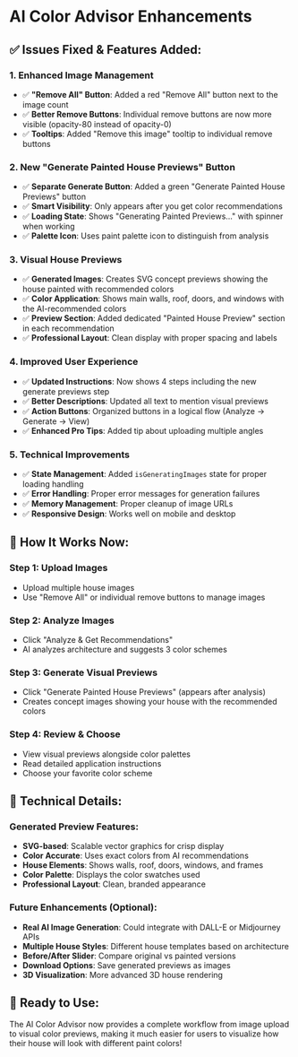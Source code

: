 # AI Color Advisor Enhancements

## ✅ Issues Fixed & Features Added:

### 1. **Enhanced Image Management**

- ✅ **"Remove All" Button**: Added a red "Remove All" button next to the image count
- ✅ **Better Remove Buttons**: Individual remove buttons are now more visible (opacity-80 instead of opacity-0)
- ✅ **Tooltips**: Added "Remove this image" tooltip to individual remove buttons

### 2. **New "Generate Painted House Previews" Button**

- ✅ **Separate Generate Button**: Added a green "Generate Painted House Previews" button
- ✅ **Smart Visibility**: Only appears after you get color recommendations
- ✅ **Loading State**: Shows "Generating Painted Previews..." with spinner when working
- ✅ **Palette Icon**: Uses paint palette icon to distinguish from analysis

### 3. **Visual House Previews**

- ✅ **Generated Images**: Creates SVG concept previews showing the house painted with recommended colors
- ✅ **Color Application**: Shows main walls, roof, doors, and windows with the AI-recommended colors
- ✅ **Preview Section**: Added dedicated "Painted House Preview" section in each recommendation
- ✅ **Professional Layout**: Clean display with proper spacing and labels

### 4. **Improved User Experience**

- ✅ **Updated Instructions**: Now shows 4 steps including the new generate previews step
- ✅ **Better Descriptions**: Updated all text to mention visual previews
- ✅ **Action Buttons**: Organized buttons in a logical flow (Analyze → Generate → View)
- ✅ **Enhanced Pro Tips**: Added tip about uploading multiple angles

### 5. **Technical Improvements**

- ✅ **State Management**: Added `isGeneratingImages` state for proper loading handling
- ✅ **Error Handling**: Proper error messages for generation failures
- ✅ **Memory Management**: Proper cleanup of image URLs
- ✅ **Responsive Design**: Works well on mobile and desktop

## 🎨 How It Works Now:

### Step 1: Upload Images

- Upload multiple house images
- Use "Remove All" or individual remove buttons to manage images

### Step 2: Analyze Images

- Click "Analyze & Get Recommendations"
- AI analyzes architecture and suggests 3 color schemes

### Step 3: Generate Visual Previews

- Click "Generate Painted House Previews" (appears after analysis)
- Creates concept images showing your house with the recommended colors

### Step 4: Review & Choose

- View visual previews alongside color palettes
- Read detailed application instructions
- Choose your favorite color scheme

## 🔧 Technical Details:

### Generated Preview Features:

- **SVG-based**: Scalable vector graphics for crisp display
- **Color Accurate**: Uses exact colors from AI recommendations
- **House Elements**: Shows walls, roof, doors, windows, and frames
- **Color Palette**: Displays the color swatches used
- **Professional Layout**: Clean, branded appearance

### Future Enhancements (Optional):

- **Real AI Image Generation**: Could integrate with DALL-E or Midjourney APIs
- **Multiple House Styles**: Different house templates based on architecture
- **Before/After Slider**: Compare original vs painted versions
- **Download Options**: Save generated previews as images
- **3D Visualization**: More advanced 3D house rendering

## 🚀 Ready to Use:

The AI Color Advisor now provides a complete workflow from image upload to visual color previews, making it much easier for users to visualize how their house will look with different paint colors!
